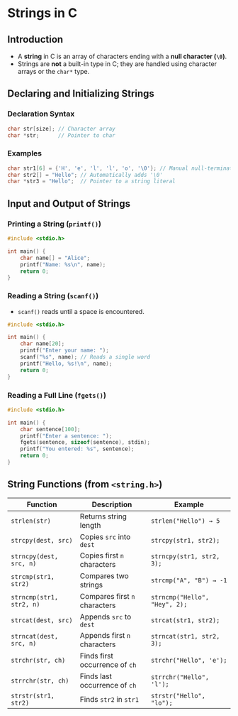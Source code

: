 # Strings in C

## Introduction
- A **string** in C is an array of characters ending with a **null character (`\0`)**.
- Strings are **not** a built-in type in C; they are handled using character arrays or the `char*` type.

## Declaring and Initializing Strings

### Declaration Syntax
```c
char str[size]; // Character array
char *str;      // Pointer to char
```

### Examples
```c
char str1[6] = {'H', 'e', 'l', 'l', 'o', '\0'}; // Manual null-terminated array
char str2[] = "Hello"; // Automatically adds '\0'
char *str3 = "Hello";  // Pointer to a string literal
```

## Input and Output of Strings

### Printing a String (`printf()`)
```c
#include <stdio.h>

int main() {
    char name[] = "Alice";
    printf("Name: %s\n", name);
    return 0;
}
```

### Reading a String (`scanf()`)
- `scanf()` reads until a space is encountered.
```c
#include <stdio.h>

int main() {
    char name[20];
    printf("Enter your name: ");
    scanf("%s", name); // Reads a single word
    printf("Hello, %s!\n", name);
    return 0;
}
```

### Reading a Full Line (`fgets()`)
```c
#include <stdio.h>

int main() {
    char sentence[100];
    printf("Enter a sentence: ");
    fgets(sentence, sizeof(sentence), stdin);
    printf("You entered: %s", sentence);
    return 0;
}
```

## String Functions (from `<string.h>`)

| Function             | Description                        | Example |
|----------------------|----------------------------------|---------|
| `strlen(str)`        | Returns string length            | `strlen("Hello") → 5` |
| `strcpy(dest, src)`  | Copies `src` into `dest`         | `strcpy(str1, str2);` |
| `strncpy(dest, src, n)` | Copies first `n` characters    | `strncpy(str1, str2, 3);` |
| `strcmp(str1, str2)` | Compares two strings             | `strcmp("A", "B") → -1` |
| `strncmp(str1, str2, n)` | Compares first `n` characters | `strncmp("Hello", "Hey", 2);` |
| `strcat(dest, src)`  | Appends `src` to `dest`          | `strcat(str1, str2);` |
| `strncat(dest, src, n)` | Appends first `n` characters | `strncat(str1, str2, 3);` |
| `strchr(str, ch)`    | Finds first occurrence of `ch`   | `strchr("Hello", 'e');` |
| `strrchr(str, ch)`   | Finds last occurrence of `ch`    | `strrchr("Hello", 'l');` |
| `strstr(str1, str2)` | Finds `str2` in `str1`           | `strstr("Hello", "lo");` |

